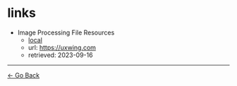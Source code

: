 # links
- Image Processing File Resources
  - [local](../res/png)
  - url: https://uxwing.com
  - retrieved: 2023-09-16

---
[← Go Back](../readme.md)
